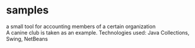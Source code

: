 # samples
 a small tool for accounting members of a certain organization <br/>
 A canine club is taken as an example. Technologies used: Java Collections, Swing, NetBeans

